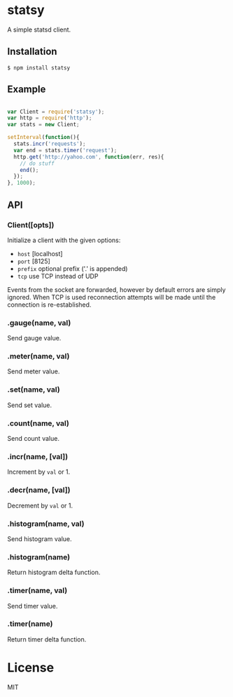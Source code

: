 
# statsy

  A simple statsd client.

## Installation

```
$ npm install statsy
```

## Example

```js

var Client = require('statsy');
var http = require('http');
var stats = new Client;

setInterval(function(){
  stats.incr('requests');
  var end = stats.timer('request');
  http.get('http://yahoo.com', function(err, res){
    // do stuff
    end();
  });
}, 1000);

```

## API

### Client([opts])

 Initialize a client with the given options:

 - `host` [localhost]
 - `port` [8125]
 - `prefix` optional prefix ('.' is appended)
 - `tcp` use TCP instead of UDP

Events from the socket are forwarded, however by default
 errors are simply ignored. When TCP is used reconnection
 attempts will be made until the connection is re-established.

### .gauge(name, val)

  Send gauge value.

### .meter(name, val)

  Send meter value.

### .set(name, val)

  Send set value.

### .count(name, val)

  Send count value.

### .incr(name, [val])

  Increment by `val` or 1.

### .decr(name, [val])

  Decrement by `val` or 1.

### .histogram(name, val)

 Send histogram value.

### .histogram(name)

 Return histogram delta function.

### .timer(name, val)

 Send timer value.

### .timer(name)

 Return timer delta function.

# License

  MIT